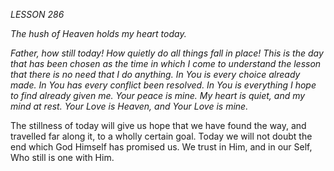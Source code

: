 *LESSON 286*

*The hush of Heaven holds my heart today.*

_Father, how still today! How quietly do all things fall in place! This is the day that has been chosen as the time in which I come to understand the lesson that there is no need that I do anything. In You is every choice already made. In You has every conflict been resolved. In You is everything I hope to find already given me. Your peace is mine. My heart is quiet, and my mind at rest. Your Love is Heaven, and Your Love is mine._

The stillness of today will give us hope that we have found the way, and travelled far along it, to a wholly certain goal. Today we will not doubt the end which God Himself has promised us. We trust in Him, and in our Self, Who still is one with Him.